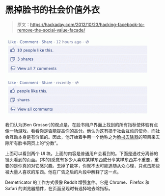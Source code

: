 # 黑掉脸书的社会价值外衣

> 原文：<https://hackaday.com/2012/10/23/hacking-facebook-to-remove-the-social-value-facade/>

![](img/4b44e31949ae14d4ae0a7b3d3ad28738.png "hacking-facebook-to-remove-the-metrics")

我们认为[Ben Grosser]的观点是，在脸书用户界面上找到的所有指标使体验有点像一场游戏，看看你是否能提高你的高分。他认为这有损于社会互动的使命，而社会互动本身是有价值的。因此，他开始着手用一个他称之为[脸书去除器](http://bengrosser.com/projects/facebook-demetricator/)的项目来去除所有脸书网页上的“分数”。

上面可以看到两个 UI 块。上面的内容是普通用户会看到的。下面是通过分离器的镜头看到的页面。(本的)感觉有多少人喜欢某样东西或分享某样东西并不重要，重要的是你真的对它感兴趣。去掉了数字，你就不太可能追随从众心理，只点击那些被大量人喜欢的东西。他在广告之后的片段中解释了这一点。

Demetricator 的工作方式很像 Reddit 增强套件。它是 Chrome、Firefox 和 Safari 的浏览器插件，在页面呈现时有选择地去除指标。